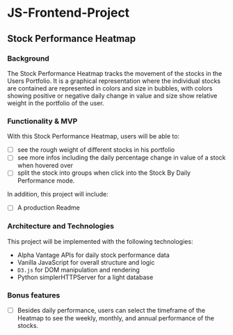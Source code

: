 # JS-Frontend-Project

## Stock Performance Heatmap

### Background

The Stock Performance Heatmap tracks the movement of the stocks in the Users Portfolio. It is a graphical representation where the individual stocks are contained are represented in colors and size in bubbles, with colors showing positive or negative daily change in value and size show relative weight in the portfolio of the user.

### Functionality & MVP  

With this Stock Performance Heatmap, users will be able to:

- [ ] see the rough weight of different stocks in his portfolio
- [ ] see more infos including the daily percentage change in value of a stock when hovered over
- [ ] split the stock into groups when click into the Stock By Daily Performance mode.

In addition, this project will include:

- [ ] A production Readme

### Architecture and Technologies

This project will be implemented with the following technologies:

- Alpha Vantage APIs for daily stock performance data
- Vanilla JavaScript for overall structure and logic
- `D3.js` for DOM manipulation and rendering
- Python simplerHTTPServer for a light database


### Bonus features
- [ ] Besides daily performance, users can select the timeframe of the Heatmap to see the weekly, monthly, and annual performance of the stocks.
